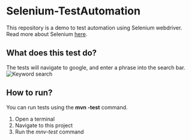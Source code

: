 # Selenium-TestAutomation

This repository is a demo to test automation using Selenium webdriver. Read more about Selenium [here](https://github.com/Farron77/Selenium-TestAutomation.git).

## What does this test do? 

The tests will navigate to google, and enter a phrase into the search bar.
![Keyword search](https://user-images.githubusercontent.com/76714771/124348708-27cfee00-dc1e-11eb-923d-90b2f41a9cc1.png)

## How to run?

You can run tests using the **mvn -test** command. 
1. Open a terminal
2. Navigate to this project
3. Run the *mnv-test* command
